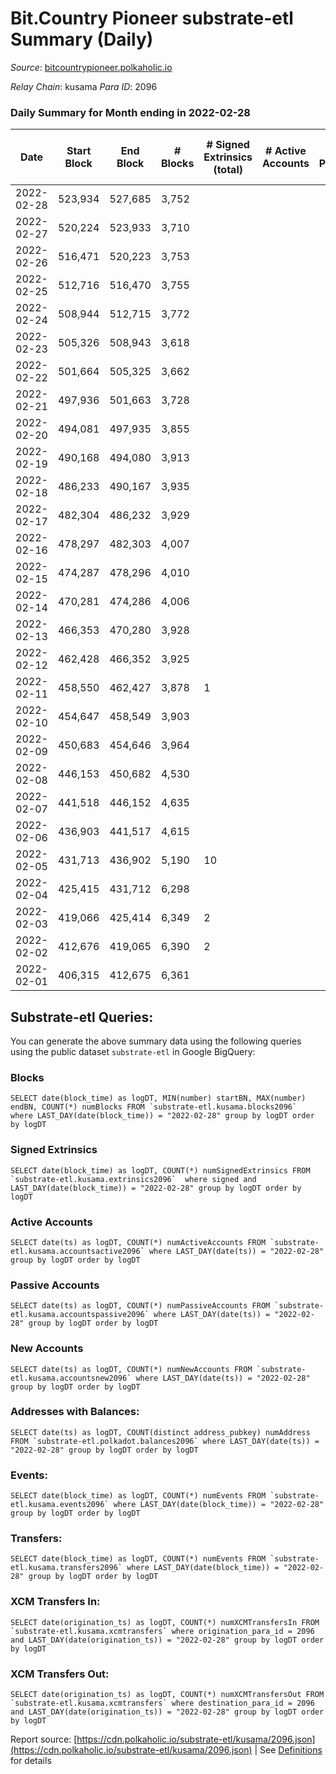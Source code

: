 # Bit.Country Pioneer substrate-etl Summary (Daily)

_Source_: [bitcountrypioneer.polkaholic.io](https://bitcountrypioneer.polkaholic.io)

*Relay Chain*: kusama
*Para ID*: 2096



### Daily Summary for Month ending in 2022-02-28


| Date | Start Block | End Block | # Blocks | # Signed Extrinsics (total) | # Active Accounts | # Passive | # New | # Addresses with Balances | # Events | # Transfers | # XCM Transfers In | # XCM Transfers Out | Issues | 
| ---- | ----------- | --------- | -------- | --------------------------- | ----------------- | --------- | ----- | ------------------------- | -------- | ----------- | ------------------ | ------------------- | ------ |
| 2022-02-28 | 523,934 | 527,685 | 3,752 |  |  |  |  | 8 | 7,508 |   |   |   |  |
| 2022-02-27 | 520,224 | 523,933 | 3,710 |  |  |  |  | 8 | 7,420 |   |   |   |  |
| 2022-02-26 | 516,471 | 520,223 | 3,753 |  |  |  |  | 8 | 7,510 |   |   |   |  |
| 2022-02-25 | 512,716 | 516,470 | 3,755 |  |  |  |  | 8 | 7,510 |   |   |   |  |
| 2022-02-24 | 508,944 | 512,715 | 3,772 |  |  |  |  | 8 | 7,548 |   |   |   |  |
| 2022-02-23 | 505,326 | 508,943 | 3,618 |  |  |  |  | 8 | 7,236 |   |   |   |  |
| 2022-02-22 | 501,664 | 505,325 | 3,662 |  |  |  |  | 8 | 7,328 |   |   |   |  |
| 2022-02-21 | 497,936 | 501,663 | 3,728 |  |  |  |  | 8 | 7,456 |   |   |   |  |
| 2022-02-20 | 494,081 | 497,935 | 3,855 |  |  |  |  | 8 | 7,714 |   |   |   |  |
| 2022-02-19 | 490,168 | 494,080 | 3,913 |  |  |  |  | 8 | 7,826 |   |   |   |  |
| 2022-02-18 | 486,233 | 490,167 | 3,935 |  |  |  |  | 8 | 7,874 |   |   |   |  |
| 2022-02-17 | 482,304 | 486,232 | 3,929 |  |  |  |  | 8 | 7,862 |   |   |   |  |
| 2022-02-16 | 478,297 | 482,303 | 4,007 |  |  |  |  | 8 | 8,014 |   |   |   |  |
| 2022-02-15 | 474,287 | 478,296 | 4,010 |  |  |  |  | 8 | 8,024 |   |   |   |  |
| 2022-02-14 | 470,281 | 474,286 | 4,006 |  |  |  |  | 8 | 8,012 |   |   |   |  |
| 2022-02-13 | 466,353 | 470,280 | 3,928 |  |  |  |  | 8 | 7,860 |   |   |   |  |
| 2022-02-12 | 462,428 | 466,352 | 3,925 |  |  |  |  | 8 | 7,850 |   |   |   |  |
| 2022-02-11 | 458,550 | 462,427 | 3,878 | 1 |  |  |  | 8 | 7,766 |   |   |   |  |
| 2022-02-10 | 454,647 | 458,549 | 3,903 |  |  |  |  | 8 | 7,806 |   |   |   |  |
| 2022-02-09 | 450,683 | 454,646 | 3,964 |  |  |  |  | 8 | 7,932 |   |   |   |  |
| 2022-02-08 | 446,153 | 450,682 | 4,530 |  |  |  |  | 8 | 9,064 |   |   |   |  |
| 2022-02-07 | 441,518 | 446,152 | 4,635 |  |  |  |  | 8 | 9,270 |   |   |   |  |
| 2022-02-06 | 436,903 | 441,517 | 4,615 |  |  |  |  | 8 | 9,234 |   |   |   |  |
| 2022-02-05 | 431,713 | 436,902 | 5,190 | 10 |  |  |  | 8 | 10,430 | 2  |   |   |  |
| 2022-02-04 | 425,415 | 431,712 | 6,298 |  |  |  |  | 6 | 12,596 |   |   |   |  |
| 2022-02-03 | 419,066 | 425,414 | 6,349 | 2 |  |  |  | 6 | 12,711 |   |   |   |  |
| 2022-02-02 | 412,676 | 419,065 | 6,390 | 2 |  |  |  | 6 | 12,786 |   |   |   |  |
| 2022-02-01 | 406,315 | 412,675 | 6,361 |  |  |  |  | 6 | 12,723 |   |   |   |  |

## Substrate-etl Queries:
You can generate the above summary data using the following queries using the public dataset `substrate-etl` in Google BigQuery:


### Blocks
```
SELECT date(block_time) as logDT, MIN(number) startBN, MAX(number) endBN, COUNT(*) numBlocks FROM `substrate-etl.kusama.blocks2096`  where LAST_DAY(date(block_time)) = "2022-02-28" group by logDT order by logDT
```


### Signed Extrinsics
```
SELECT date(block_time) as logDT, COUNT(*) numSignedExtrinsics FROM `substrate-etl.kusama.extrinsics2096`  where signed and LAST_DAY(date(block_time)) = "2022-02-28" group by logDT order by logDT
```


### Active Accounts
```
SELECT date(ts) as logDT, COUNT(*) numActiveAccounts FROM `substrate-etl.kusama.accountsactive2096` where LAST_DAY(date(ts)) = "2022-02-28" group by logDT order by logDT
```


### Passive Accounts
```
SELECT date(ts) as logDT, COUNT(*) numPassiveAccounts FROM `substrate-etl.kusama.accountspassive2096` where LAST_DAY(date(ts)) = "2022-02-28" group by logDT order by logDT
```


### New Accounts
```
SELECT date(ts) as logDT, COUNT(*) numNewAccounts FROM `substrate-etl.kusama.accountsnew2096` where LAST_DAY(date(ts)) = "2022-02-28" group by logDT order by logDT
```


### Addresses with Balances:
```
SELECT date(ts) as logDT, COUNT(distinct address_pubkey) numAddress FROM `substrate-etl.polkadot.balances2096` where LAST_DAY(date(ts)) = "2022-02-28" group by logDT order by logDT
```


### Events:
```
SELECT date(block_time) as logDT, COUNT(*) numEvents FROM `substrate-etl.kusama.events2096` where LAST_DAY(date(block_time)) = "2022-02-28" group by logDT order by logDT
```


### Transfers:
```
SELECT date(block_time) as logDT, COUNT(*) numEvents FROM `substrate-etl.kusama.transfers2096` where LAST_DAY(date(block_time)) = "2022-02-28" group by logDT order by logDT
```


### XCM Transfers In:
```
SELECT date(origination_ts) as logDT, COUNT(*) numXCMTransfersIn FROM `substrate-etl.kusama.xcmtransfers` where origination_para_id = 2096 and LAST_DAY(date(origination_ts)) = "2022-02-28" group by logDT order by logDT
```


### XCM Transfers Out:
```
SELECT date(origination_ts) as logDT, COUNT(*) numXCMTransfersOut FROM `substrate-etl.kusama.xcmtransfers` where destination_para_id = 2096 and LAST_DAY(date(origination_ts)) = "2022-02-28" group by logDT order by logDT
```



Report source: [https://cdn.polkaholic.io/substrate-etl/kusama/2096.json](https://cdn.polkaholic.io/substrate-etl/kusama/2096.json) | See [Definitions](/DEFINITIONS.md) for details
